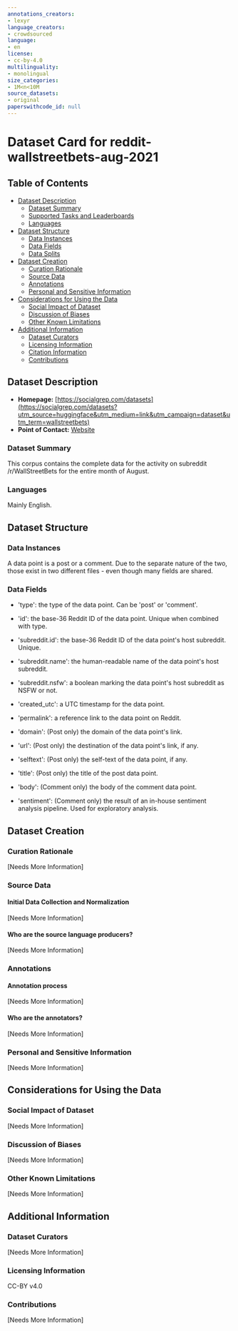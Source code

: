 ```yaml
---
annotations_creators:
- lexyr
language_creators:
- crowdsourced
language:
- en
license:
- cc-by-4.0
multilinguality:
- monolingual
size_categories:
- 1M<n<10M
source_datasets:
- original
paperswithcode_id: null
---
```


# Dataset Card for reddit-wallstreetbets-aug-2021

## Table of Contents
- [Dataset Description](#dataset-description)
  - [Dataset Summary](#dataset-summary)
  - [Supported Tasks and Leaderboards](#supported-tasks-and-leaderboards)
  - [Languages](#languages)
- [Dataset Structure](#dataset-structure)
  - [Data Instances](#data-instances)
  - [Data Fields](#data-fields)
  - [Data Splits](#data-splits)
- [Dataset Creation](#dataset-creation)
  - [Curation Rationale](#curation-rationale)
  - [Source Data](#source-data)
  - [Annotations](#annotations)
  - [Personal and Sensitive Information](#personal-and-sensitive-information)
- [Considerations for Using the Data](#considerations-for-using-the-data)
  - [Social Impact of Dataset](#social-impact-of-dataset)
  - [Discussion of Biases](#discussion-of-biases)
  - [Other Known Limitations](#other-known-limitations)
- [Additional Information](#additional-information)
  - [Dataset Curators](#dataset-curators)
  - [Licensing Information](#licensing-information)
  - [Citation Information](#citation-information)
  - [Contributions](#contributions)

## Dataset Description

- **Homepage:** [https://socialgrep.com/datasets](https://socialgrep.com/datasets?utm_source=huggingface&utm_medium=link&utm_campaign=dataset&utm_term=wallstreetbets)
- **Point of Contact:** [Website](https://socialgrep.com/contact?utm_source=huggingface&utm_medium=link&utm_campaign=dataset&utm_term=wallstreetbets)

### Dataset Summary

This corpus contains the complete data for the activity on subreddit /r/WallStreetBets for the entire month of August.

### Languages

Mainly English.

## Dataset Structure

### Data Instances

A data point is a post or a comment. Due to the separate nature of the two, those exist in two different files - even though many fields are shared.

### Data Fields

- 'type': the type of the data point. Can be 'post' or 'comment'.
- 'id': the base-36 Reddit ID of the data point. Unique when combined with type.
- 'subreddit.id': the base-36 Reddit ID of the data point's host subreddit. Unique.
- 'subreddit.name': the human-readable name of the data point's host subreddit.
- 'subreddit.nsfw': a boolean marking the data point's host subreddit as NSFW or not.
- 'created_utc': a UTC timestamp for the data point.
- 'permalink': a reference link to the data point on Reddit.

- 'domain': (Post only) the domain of the data point's link.
- 'url': (Post only) the destination of the data point's link, if any.
- 'selftext': (Post only) the self-text of the data point, if any.
- 'title': (Post only) the title of the post data point.

- 'body': (Comment only) the body of the comment data point.
- 'sentiment': (Comment only) the result of an in-house sentiment analysis pipeline. Used for exploratory analysis.

## Dataset Creation

### Curation Rationale

[Needs More Information]

### Source Data

#### Initial Data Collection and Normalization

[Needs More Information]

#### Who are the source language producers?

[Needs More Information]

### Annotations

#### Annotation process

[Needs More Information]

#### Who are the annotators?

[Needs More Information]

### Personal and Sensitive Information

[Needs More Information]

## Considerations for Using the Data

### Social Impact of Dataset

[Needs More Information]

### Discussion of Biases

[Needs More Information]

### Other Known Limitations

[Needs More Information]

## Additional Information

### Dataset Curators

[Needs More Information]

### Licensing Information

CC-BY v4.0

### Contributions

[Needs More Information]